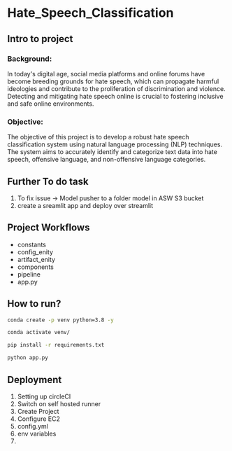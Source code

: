 # Hate_Speech_Classification

## Intro to project
### Background:
In today's digital age, social media platforms and online forums have become breeding grounds for hate speech, which can propagate harmful ideologies and contribute to the proliferation of discrimination and violence. Detecting and mitigating hate speech online is crucial to fostering inclusive and safe online environments.

### Objective:
The objective of this project is to develop a robust hate speech classification system using natural language processing (NLP) techniques. The system aims to accurately identify and categorize text data into hate speech, offensive language, and non-offensive language categories.





## Further To do task 
1.  To fix issue -> Model pusher to a folder model in ASW S3 bucket
2. create a sreamlit app and deploy over streamlit


## Project Workflows

- constants
- config_enity
- artifact_enity
- components
- pipeline
- app.py


## How to run?

```bash
conda create -p venv python=3.8 -y
```

```bash
conda activate venv/
```

```bash
pip install -r requirements.txt
```

```bash
python app.py
```


## Deployment

1. Setting up circleCI
2. Switch on self hosted runner
3. Create Project
4. Configure EC2
5. config.yml
6. env variables
7. 